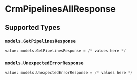 # CrmPipelinesAllResponse


## Supported Types

### `models.GetPipelinesResponse`

```python
value: models.GetPipelinesResponse = /* values here */
```

### `models.UnexpectedErrorResponse`

```python
value: models.UnexpectedErrorResponse = /* values here */
```


